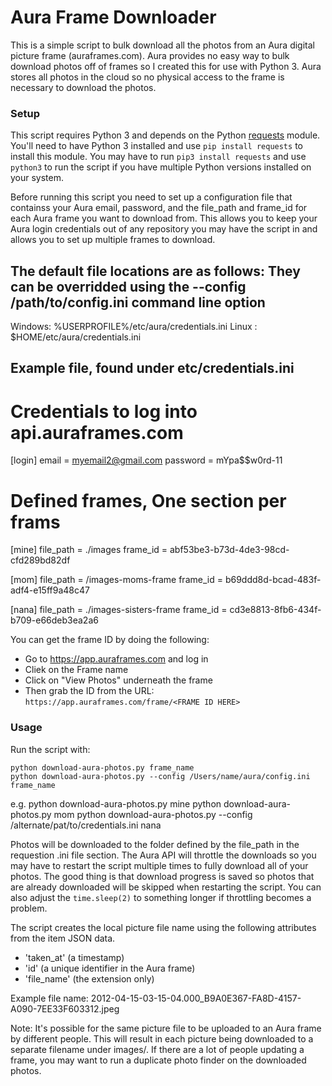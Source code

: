 # Aura Frame Downloader

This is a simple script to bulk download all the photos from an Aura digital picture frame (auraframes.com). Aura provides no easy way to bulk download photos off of frames so I created this for use with Python 3. Aura stores all photos in the cloud so no physical access to the frame is necessary to download the photos.

### Setup

This script requires Python 3 and depends on the Python [requests](https://github.com/psf/requests) module. You'll need to have Python 3 installed and use `pip install requests` to install this module. You may have to run `pip3 install requests` and use `python3` to run the script if you have multiple Python versions installed on your system.

Before running this script you need to set up a configuration file that containss your Aura email, password, and the file_path and frame_id for each Aura frame you want to download from. This allows you to keep your Aura login credentials out of any repository you may have the script in and allows you to set up multiple frames to download.

The default file locations are as follows:
They can be overridded using the --config /path/to/config.ini command line option
--------------------------------------------------
Windows: %USERPROFILE%/etc/aura/credentials.ini
Linux  : $HOME/etc/aura/credentials.ini

Example file, found under etc/credentials.ini
---------------------------------------------------------------
# Credentials to log into api.auraframes.com
[login]
email = myemail2@gmail.com
password = mYpa$$w0rd-11

# Defined frames, One section per frams
[mine]
file_path = ./images
frame_id  = abf53be3-b73d-4de3-98cd-cfd289bd82df

[mom]
file_path = /images-moms-frame
frame_id  = b69ddd8d-bcad-483f-adf4-e15ff9a48c47

[nana]
file_path = ./images-sisters-frame
frame_id = cd3e8813-8fb6-434f-b709-e66deb3ea2a6

You can get the frame ID by doing the following:

 * Go to https://app.auraframes.com and log in
 * Cliek on the Frame name
 * Click on "View Photos" underneath the frame
 * Then grab the ID from the URL: `https://app.auraframes.com/frame/<FRAME ID HERE>`


### Usage

Run the script with:

    python download-aura-photos.py frame_name
    python download-aura-photos.py --config /Users/name/aura/config.ini frame_name

e.g.
    python download-aura-photos.py mine
    python download-aura-photos.py mom
    python download-aura-photos.py --config /alternate/pat/to/credentials.ini nana


Photos will be downloaded to the folder defined by the file_path in the requestion .ini file section. The Aura API will throttle the downloads so you may have to restart the script multiple times to fully download all of your photos. 
The good thing is that download progress is saved so photos that are already downloaded will be skipped when restarting the script. You can also adjust the `time.sleep(2)` to something longer if throttling becomes a problem.

The script creates the local picture file name using the following attributes from the 
item JSON data.
- 'taken_at' (a timestamp) 
- 'id' (a unique identifier in the Aura frame)
- 'file_name' (the extension only) 

Example file name: 2012-04-15-03-15-04.000_B9A0E367-FA8D-4157-A090-7EE33F603312.jpeg

Note: It's possible for the same picture file to be uploaded to an Aura
frame by different people.  This will result in each picture being downloaded
to a separate filename under images/.  If there are a lot of people updating
a frame, you may want to run a duplicate photo finder on the downloaded 
photos.
